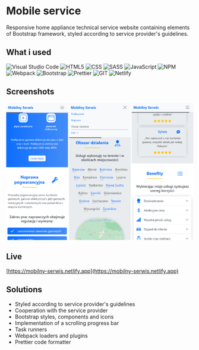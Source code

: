 # Mobile service

Responsive home appliance technical service website containing elements of Bootstrap framework, styled according to service provider's guidelines.

## What i used
![Visual Studio Code](https://img.shields.io/badge/VS%20Code-007acc?style=for-the-badge&logo=visual-studio-code) ![HTML5](https://img.shields.io/badge/html5-%23e34f26?style=for-the-badge&logo=html5&logoColor=white) ![CSS](https://img.shields.io/badge/CSS-1572b6?style=for-the-badge&logo=css3) ![SASS](https://img.shields.io/badge/SASS-cc6699?style=for-the-badge&logo=SASS&logoColor=white) ![JavaScript](https://img.shields.io/badge/javascript-%23323330?style=for-the-badge&logo=javascript) ![NPM](https://img.shields.io/badge/NPM-white?style=for-the-badge&logo=npm) ![Webpack](https://img.shields.io/badge/Webpack-white?style=for-the-badge&logo=Webpack) ![Bootstrap](https://img.shields.io/badge/Bootstrap-712cf9?style=for-the-badge&logo=bootstrap&logoColor=white) ![Prettier](https://img.shields.io/badge/Prettier-1a2b34?style=for-the-badge&logo=Prettier) ![GIT](https://img.shields.io/badge/GIT-white?style=for-the-badge&logo=git) ![Netlify](https://img.shields.io/badge/netlify-white?style=for-the-badge&logo=netlify&logoColor=00c7b7)

## Screenshots
![Screenshots](screenshots.png)

## Live
[https://mobilny-serwis.netlify.app](https://mobilny-serwis.netlify.app)

## Solutions
- Styled according to service provider's guidelines
- Cooperation with the service provider
- Bootstrap styles, components and icons
- Implementation of a scrolling progress bar
- Task runners
- Webpack loaders and plugins
- Prettier code formatter